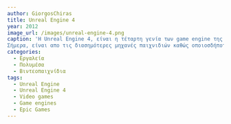 ```yaml
---
author: GiorgosChiras
title: Unreal Engine 4
year: 2012
image_url: /images/unreal-engine-4.png
caption: 'Η Unreal Engine 4, είναι η τέταρτη γενία των game engine της Unreal, και προχώρησε σε development το 2004,με την ομάδα μόνο ενώς ατόμου, και κυκλοφόρισε το 2012, μετά απο μια παρουσία το 2012 Game developers Conference.
Σήμερα, είναι απο τις διασημότερες μηχανές παιχνιδιών καθώς οποιοσδήποτε που θέλει να πειραματιστεί στο χώρο του Game Development μπορεί να την κατεβάσει δωρέαν μέσω του Epic Games Launcher, όπου θα βρει και το Asset Store το οποίο προσφέρει δωρεάν AAA-level assets απο την ίδια την εταιρία ή απο άλλους χρήστες του community.Απο τα διασημότερα παιχνίδια της μηχανής είναι το Fortnite.'
categories:
  - Εργαλεία
  - Πολυμέσα
  - Βιντεοπαιχνίδια
tags:
  - Unreal Engine
  - Unreal Engine 4
  - Video games
  - Game engines
  - Epic Games
---
```

